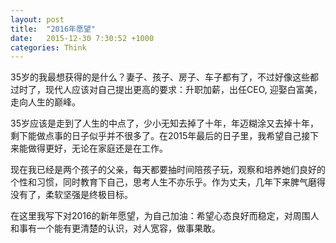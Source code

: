 ```yaml
---
layout: post
title:  "2016年愿望"
date:   2015-12-30 7:30:52 +1000
categories: Think
---
```

35岁的我最想获得的是什么？妻子、孩子、房子、车子都有了，不过好像这些都过时了，现代人应该对自己提出更高的要求：升职加薪，出任CEO, 迎娶白富美，走向人生的巅峰。

35岁应该是走到了人生的中点了，少小无知去掉了十年，年迈糊涂又去掉十年，剩下能做点事的日子似乎并不很多了。在2015年最后的日子里，我希望自己接下来能做得更好，无论在家庭还是在工作。

现在我已经是两个孩子的父亲，每天都要抽时间陪孩子玩，观察和培养她们良好的个性和习惯，同时教育下自己，思考人生不亦乐乎。作为丈夫，几年下来脾气磨得没有了，柔软坚强是终极目标。

在这里我写下对2016的新年愿望，为自己加油：希望心态良好而稳定，对周围人和事有一个能有更清楚的认识，对人宽容，做事果敢。